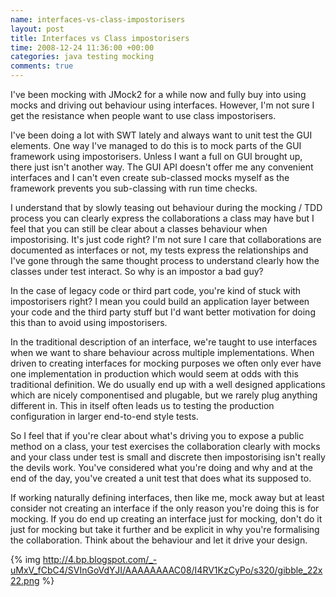 ```yaml
---
name: interfaces-vs-class-impostorisers
layout: post
title: Interfaces vs Class impostorisers
time: 2008-12-24 11:36:00 +00:00
categories: java testing mocking
comments: true
---
```


I've been mocking with JMock2 for a while now and fully buy into using mocks and driving out behaviour using interfaces. However, I'm not sure I get the resistance when people want to use class impostorisers.

  

I've been doing a lot with SWT lately and always want to unit test the GUI
elements. One way I've managed to do this is to mock parts of the GUI
framework using impostorisers. Unless I want a full on GUI brought up, there
just isn't another way. The GUI API doesn't offer me any convenient interfaces
and I can't even create sub-classed mocks myself as the framework prevents you
sub-classing with run time checks.

  

I understand that by slowly teasing out behaviour during the mocking / TDD
process you can clearly express the collaborations a class may have but I feel
that you can still be clear about a classes behaviour when impostorising. It's
just code right? I'm not sure I care that collaborations are documented as
interfaces or not, my tests express the relationships and I've gone through
the same thought process to understand clearly how the classes under test
interact. So why is an impostor a bad guy?

  

In the case of legacy code or third part code, you're kind of stuck with
impostorisers right? I mean you could build an application layer between your
code and the third party stuff but I'd want better motivation for doing this
than to avoid using impostorisers.

<!-- more -->

In the traditional description of an interface, we're taught to use interfaces
when we want to share behaviour across multiple implementations. When driven
to creating interfaces for mocking purposes we often only ever have one
implementation in production which would seem at odds with this traditional
definition. We do usually end up with a well designed applications which are
nicely componentised and plugable, but we rarely plug anything different in.
This in itself often leads us to testing the production configuration in
larger end-to-end style tests.

  

So I feel that if you're clear about what's driving you to expose a public
method on a class, your test exercises the collaboration clearly with mocks
and your class under test is small and discrete then impostorising isn't
really the devils work. You've considered what you're doing and why and at the
end of the day, you've created a unit test that does what its supposed to.

  

If working naturally defining interfaces, then like me, mock away but at least
consider not creating an interface if the only reason you're doing this is for
mocking. If you do end up creating an interface just for mocking, don't do it
just for mocking but take it further and be explicit in why you're formalising
the collaboration. Think about the behaviour and let it drive your design.

  

{% img http://4.bp.blogspot.com/_-uMxV_fCbC4/SVInGoVdYJI/AAAAAAAAC08/I4RV1KzCyPo/s320/gibble_22x22.png %}


  

  



